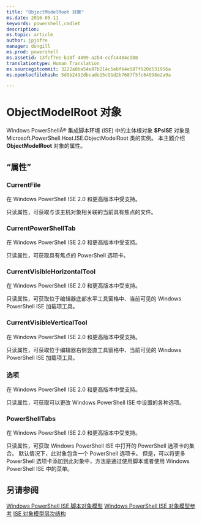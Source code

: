 ```yaml
---
title: "ObjectModelRoot 对象"
ms.date: 2016-05-11
keywords: powershell,cmdlet
description: 
ms.topic: article
author: jpjofre
manager: dongill
ms.prod: powershell
ms.assetid: 13fcf7ee-b18f-4499-a2b4-ccfc4484cd88
translationtype: Human Translation
ms.sourcegitcommit: 3222a0ba54e87b214c5ebf64e587f920d531956a
ms.openlocfilehash: 5d9b2492dbcade15c91d2b7687f5fc64998e2a9a

---
```


# ObjectModelRoot 对象
  Windows PowerShellÂ® 集成脚本环境 (ISE) 中的主体根对象 **$PsISE** 对象是 Microsoft.PowerShell.Host.ISE.ObjectModelRoot 类的实例。 本主题介绍 **ObjectModelRoot** 对象的属性。

## “属性”

### CurrentFile
  在 Windows PowerShell ISE 2.0 和更高版本中受支持。 

 只读属性，可获取与该主机对象相关联的当前具有焦点的文件。

### CurrentPowerShellTab
  在 Windows PowerShell ISE 2.0 和更高版本中受支持。 

 只读属性，可获取具有焦点的 PowerShell 选项卡。

### CurrentVisibleHorizontalTool
  在 Windows PowerShell ISE 2.0 和更高版本中受支持。 

 只读属性，可获取位于编辑器底部水平工具窗格中、当前可见的 Windows PowerShell ISE 加载项工具。

### CurrentVisibleVerticalTool
  在 Windows PowerShell ISE 2.0 和更高版本中受支持。 

 只读属性，可获取位于编辑器右侧竖直工具窗格中、当前可见的 Windows PowerShell ISE 加载项工具。

### 选项
  在 Windows PowerShell ISE 2.0 和更高版本中受支持。 

 只读属性，可获取可以更改 Windows PowerShell ISE 中设置的各种选项。

### PowerShellTabs
  在 Windows PowerShell ISE 2.0 和更高版本中受支持。 

 只读属性，可获取 Windows PowerShell ISE 中打开的 PowerShell 选项卡的集合。 默认情况下，此对象包含一个 PowerShell 选项卡。 但是，可以将更多 PowerShell 选项卡添加到此对象中，方法是通过使用脚本或者使用 Windows PowerShell ISE 中的菜单。

## 另请参阅
 [Windows PowerShell ISE 脚本对象模型](The-Windows-PowerShell-ISE-Scripting-Object-Model.md) 
 [Windows PowerShell ISE 对象模型参考](Windows-PowerShell-ISE-Object-Model-Reference.md) 
 [ISE 对象模型层次结构](The-ISE-Object-Model-Hierarchy.md)

  



<!--HONumber=Aug16_HO4-->


